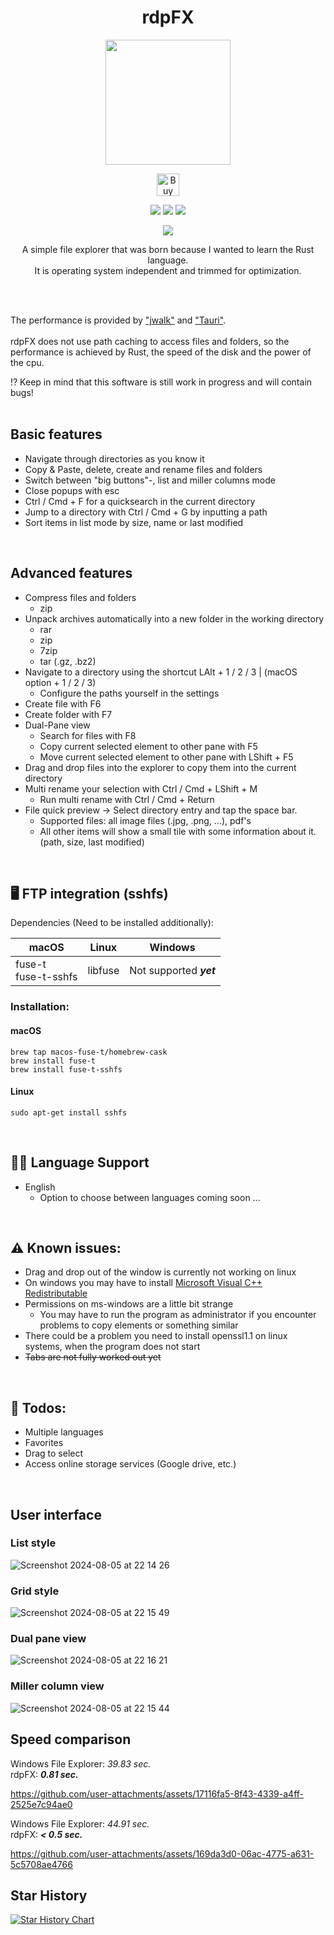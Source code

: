 <h1 align="center">rdpFX</h1>
<p align="center"><img width="200x" height="auto" src="https://github.com/RickyDane/rdpFX/assets/82893522/880b33d3-d749-49e8-906f-fee2abc053d9" /></p>
<a href='https://ko-fi.com/F1F8OL456' target='_blank'><p align="center"><img height='36px' style='border: 0px; height: 36px;' src='https://storage.ko-fi.com/cdn/kofi2.png?v=3' border='0' alt='Buy Me a Coffee at ko-fi.com' /></p></a>
<p align="center">
  <img src="https://img.shields.io/badge/Windows-blue" />
  <img src="https://img.shields.io/badge/ macOS-white" />
  <img src="https://img.shields.io/badge/Linux-red" />
</p>
<a href="https://github.com/RickyDane/rdpFX/actions/workflows/main.yml"><p align="center"><img src="https://github.com/RickyDane/rdpFX/actions/workflows/main.yml/badge.svg?branch=master"></p></a>
<p align="center">
  A simple file explorer that was born because I wanted to learn the Rust language.
  <br>
  It is operating system independent and trimmed for optimization.
</p>

<br/><br/>

The performance is provided by ["jwalk"](https://crates.io/crates/jwalk/versions) and ["Tauri"](https://tauri.app/).
<br/><br/>
rdpFX does not use path caching to access files and folders, so the performance is achieved by Rust, the speed of the disk and the power of the cpu.

⁉️ Keep in mind that this software is still work in progress and will contain bugs!
<br/><br/>

## Basic features
- Navigate through directories as you know it
- Copy & Paste, delete, create and rename files and folders
- Switch between "big buttons"-, list and miller columns mode
- Close popups with esc
- Ctrl / Cmd + F for a quicksearch in the current directory
- Jump to a directory with Ctrl / Cmd + G by inputting a path
- Sort items in list mode by size, name or last modified
<br/>

## Advanced features
- Compress files and folders
  - zip
- Unpack archives automatically into a new folder in the working directory
  - rar
  - zip
  - 7zip
  - tar (.gz, .bz2)
- Navigate to a directory using the shortcut LAlt + 1 / 2 / 3 | (macOS option + 1 / 2 / 3)
  - Configure the paths yourself in the settings
- Create file with F6
- Create folder with F7
- Dual-Pane view
  - Search for files with F8
  - Copy current selected element to other pane with F5
  - Move current selected element to other pane with LShift + F5
- Drag and drop files into the explorer to copy them into the current directory
- Multi rename your selection with Ctrl / Cmd + LShift + M
  - Run multi rename with Ctrl / Cmd + Return
- File quick preview -> Select directory entry and tap the space bar.
  - Supported files: all image files (.jpg, .png, ...), pdf's
  - All other items will show a small tile with some information about it. (path, size, last modified)
<br/>

## 🖥️ FTP integration (sshfs)
  Dependencies (Need to be installed additionally):

  | macOS | Linux | Windows |
  | ----- | ----- | ------- |
  | fuse-t <br/> fuse-t-sshfs | libfuse | Not supported **_yet_** |
  
  ### Installation:
  #### macOS
  ```
  brew tap macos-fuse-t/homebrew-cask
  brew install fuse-t
  brew install fuse-t-sshfs
  ```
  #### Linux
  ```
  sudo apt-get install sshfs
  ```
<br/>

## 🏴‍☠️ Language Support
- English
  - Option to choose between languages coming soon ...
<br/>

## ⚠️ Known issues:
- Drag and drop out of the window is currently not working on linux
- On windows you may have to install [Microsoft Visual C++ Redistributable](https://learn.microsoft.com/en-us/cpp/windows/latest-supported-vc-redist?view=msvc-170)
- Permissions on ms-windows are a little bit strange
  - You may have to run the program as administrator if you encounter problems to copy elements or something similar
- There could be a problem you need to install openssl1.1 on linux systems, when the program does not start
- ~~Tabs are not fully worked out yet~~
<br/>

## 📝 Todos:
- Multiple languages
- Favorites
- Drag to select
- Access online storage services (Google drive, etc.)
<br/>

## User interface

### List style
![Screenshot 2024-08-05 at 22 14 26](https://github.com/user-attachments/assets/88c12d18-bfce-4b0e-ab6a-1a1d06a358b1)
### Grid style
![Screenshot 2024-08-05 at 22 15 49](https://github.com/user-attachments/assets/62c35ae9-f548-4f81-ab34-f70bfc5a7ba5)
### Dual pane view
![Screenshot 2024-08-05 at 22 16 21](https://github.com/user-attachments/assets/5004af5f-9755-4fec-af88-677812ff3246)
### Miller column view
![Screenshot 2024-08-05 at 22 15 44](https://github.com/user-attachments/assets/b8da7a2a-8a5e-432e-8e07-196177ee0363)

## Speed comparison
Windows File Explorer: _39.83 sec._<br/>
rdpFX: **_0.81 sec._**

https://github.com/user-attachments/assets/17116fa5-8f43-4339-a4ff-2525e7c94ae0

Windows File Explorer: _44.91 sec._<br/>
rdpFX: **_< 0.5 sec._**

https://github.com/user-attachments/assets/169da3d0-06ac-4775-a631-5c5708ae4766

## Star History

<a href="https://star-history.com/#rickydane/rdpfx&Date">
 <picture>
   <source media="(prefers-color-scheme: dark)" srcset="https://api.star-history.com/svg?repos=rickydane/rdpfx&type=Date&theme=dark" />
   <source media="(prefers-color-scheme: light)" srcset="https://api.star-history.com/svg?repos=rickydane/rdpfx&type=Date" />
   <img alt="Star History Chart" src="https://api.star-history.com/svg?repos=rickydane/rdpfx&type=Date" />
 </picture>
</a>
